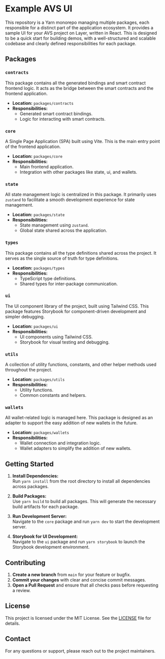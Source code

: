 # Example AVS UI

This repository is a Yarn monorepo managing multiple packages, each responsible for a distinct part of the application ecosystem. It provides a sample UI for your AVS project on Layer, written in React. This is designed to be a quick start for building demos, with a well-structured and scalable codebase and clearly defined responsibilities for each package.

## Packages

### `contracts`
This package contains all the generated bindings and smart contract frontend logic. It acts as the bridge between the smart contracts and the frontend application.

- **Location:** `packages/contracts`
- **Responsibilities:**
  - Generated smart contract bindings.
  - Logic for interacting with smart contracts.

### `core`
A Single Page Application (SPA) built using Vite. This is the main entry point of the frontend application.

- **Location:** `packages/core`
- **Responsibilities:**
  - Main frontend application.
  - Integration with other packages like state, ui, and wallets.

### `state`
All state management logic is centralized in this package. It primarily uses `zustand` to facilitate a smooth development experience for state management.

- **Location:** `packages/state`
- **Responsibilities:**
  - State management using `zustand`.
  - Global state shared across the application.

### `types`
This package contains all the type definitions shared across the project. It serves as the single source of truth for type definitions.

- **Location:** `packages/types`
- **Responsibilities:**
  - TypeScript type definitions.
  - Shared types for inter-package communication.

### `ui`
The UI component library of the project, built using Tailwind CSS. This package features Storybook for component-driven development and simpler debugging.

- **Location:** `packages/ui`
- **Responsibilities:**
  - UI components using Tailwind CSS.
  - Storybook for visual testing and debugging.

### `utils`
A collection of utility functions, constants, and other helper methods used throughout the project.

- **Location:** `packages/utils`
- **Responsibilities:**
  - Utility functions.
  - Common constants and helpers.

### `wallets`
All wallet-related logic is managed here. This package is designed as an adapter to support the easy addition of new wallets in the future.

- **Location:** `packages/wallets`
- **Responsibilities:**
  - Wallet connection and integration logic.
  - Wallet adapters to simplify the addition of new wallets.

## Getting Started

1. **Install Dependencies:**  
   Run `yarn install` from the root directory to install all dependencies across packages.

2. **Build Packages:**  
   Use `yarn build` to build all packages. This will generate the necessary build artifacts for each package.

3. **Run Development Server:**  
   Navigate to the `core` package and run `yarn dev` to start the development server.

4. **Storybook for UI Development:**  
   Navigate to the `ui` package and run `yarn storybook` to launch the Storybook development environment.

## Contributing

1. **Create a new branch** from `main` for your feature or bugfix.
2. **Commit your changes** with clear and concise commit messages.
3. **Open a Pull Request** and ensure that all checks pass before requesting a review.

## License

This project is licensed under the MIT License. See the [LICENSE](LICENSE) file for details.

## Contact

For any questions or support, please reach out to the project maintainers.